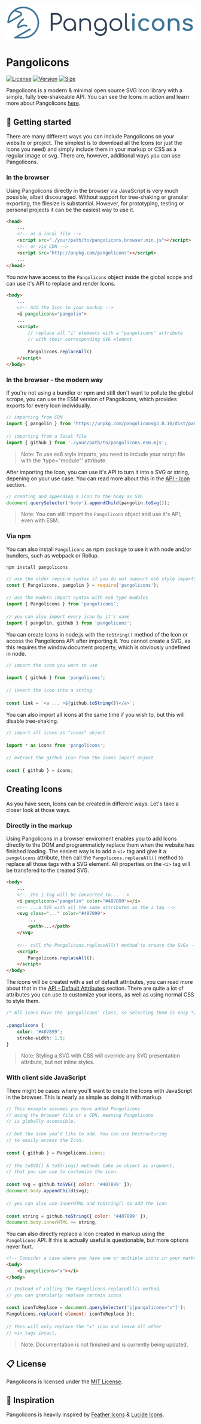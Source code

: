 <!-- @format -->

<p align="center">
    <img src="./pangollogo.png" alt="logo">
</p>

# Pangolicons

[![License](http://img.shields.io/:license-mit-blue.svg?style=flat-square)](http://badges.mit-license.org)
[![Version](https://img.shields.io/badge/version-3.0.3-informational?style=flat-square)](http://badges.mit-license.org)
[![Size](https://img.shields.io/badge/size-71kb-informational?style=flat-square)]("")

Pangolicons is a modern & minimal open source SVG Icon library with a simple, fully tree-shakeable API. You can see the Icons in action and learn more about Pangolicons [here](http://pangolicons.xyz).

## 🚀 Getting started

There are many different ways you can include Pangolicons on your website or project. The simplest is to download all the Icons (or just the Icons you need) and simply include them in your markup or CSS as a regular image or svg. There are, however, additional ways you can use Pangolicons.

### In the browser

Using Pangolicons directly in the browser via JavaScript is very much possible, albeit discouraged. Without support for tree-shaking or granular exporting, the filesize is substantial. However, for prototyping, testing or personal projects it can be the easiest way to use it.

```html
<head>
	...
	<!-- as a local file -->
	<script src="./your/path/to/pangolicons.browser.min.js"></script>
	<!-- or via CDN -->
	<script src="http://unpkg.com/pangolicons"></script>
	...
</head>
```

You now have access to the `Pangolicons` object inside the global scope and can use it's API to replace and render Icons.

```html
<body>
    ...
    <!-- Add the Icon to your markup -->
    <i pangolicons="pangolin">
    ...
    <script>
        // replace all "i" elements with a "pangolicons" attribute
        // with their corresponding SVG element

        Pangolicons.replaceAll()
    </script>
</body>
```

### In the browser - the modern way

If you're not using a bundler or npm and still don't want to pollute the global scrope, you can use the ESM version of Pangolicons, which provides exports for every Icon individually.

```js
// importing from CDN
import { pangolin } from 'https://unpkg.com/pangolicons@3.0.10/dist/pangolicons.esm.mjs';

// importing from a local file
import { github } from './your/path/to/pangolicons.esm.mjs';
```

> Note: To use es6 style imports, you need to include your script file with the 'type="module"' attribute.

After importing the Icon, you can use it's API to turn it into a SVG or string, depening on your use case. You can read more about this in the [API - Icon](#api-icon) section.

```js
// creating and appending a icon to the body as SVG
document.querySelector('body').appendChild(pangolin.toSvg());
```

> Note: You can still import the `Pangolicons` object and use it's API, even with ESM.

### Via npm

You can also install `Pangolicons` as npm package to use it with node and/or bundlers, such as webpack or Rollup.

```bash
npm install pangolicons
```

```js
// use the older require syntax if you do not support es6 style imports
const { Pangolicons, pangolin } = require('pangolicons');

// use the modern import syntax with es6 type modules
import { Pangolicons } from 'pangolicons';

// you can also import every icon by it's name
import { pangolin, github } from 'pangolicons';
```

You can create Icons in node.js with the `toString()` method of the Icon or access the Pangolicons API after importing it. You cannot create a SVG, as this requires the window.document property, which is obviously undefined in node.

```js
// import the icon you want to use

import { github } from 'pangolicons';

// insert the icon into a string

const link = `<a ... >${github.toString()}</a>`;
```

You can also import all icons at the same time if you wish to, but this will disable tree-shaking.

```js
// import all icons as "icons" object

import * as icons from 'pangolicons';

// extract the github icon from the icons import object

const { github } = icons;
```

## Creating Icons

As you have seen, Icons can be created in different ways. Let's take a closer look at those ways.

### Directly in the markup

Using Pangolicons in a browser enviroment enables you to add Icons directly to the DOM and programmaticly replace them when the website has finished loading. The easiest way is to add a `<i>` tag and give it a `pangolicons` attribute, then call the `Pangolicons.replaceAll()` method to replace all those tags with a SVG element. All properties on the `<i>` tag will be transfered to the created SVG.

```html
<body>
	...
	<!-- The i tag will be converted to... -->
	<i pangolicons="pangolin" color="#407899"></i>
	<!-- ...a SVG with all the same attributes as the i tag -->
	<svg class="..." color="#407899">
		...
		<path>...</path>
	</svg>

	<!-- call the Pangolicons.replaceAll() method to create the SVGs -->
	<script>
		Pangolicons.replaceAll();
	</script>
</body>
```

The icons will be created with a set of default attributes, you can read more about that in the [API - Default Attributes]("") section. There are quite a lot of attributes you can use to customize your icons, as well as using normal CSS to style them.

```css
/* All icons have the 'pangolicons' class, so selecting them is easy */

.pangolicons {
	color: '#407899';
	stroke-width: 1.5;
}
```

> Note: Styling a SVG with CSS will override any SVG presentation attribute, but not inline styles.

### With client side JavaScript

There might be cases where you'll want to create the Icons with JavaScript in the browser. This is nearly as simple as doing it with markup.

```js
// This example assumes you have added Pangolicons
// using the browser file or a CDN, meaning Pangolicons
// is globally accessible.

// Get the icon you'd like to add. You can use Destructuring
// to easily access the Icon.

const { github } = Pangolicons.icons;

// the toSVG() & toString() methods take an object as argument,
// that you can use to customize the icon.

const svg = github.toSVG({ color: '#407899' });
document.body.appendChild(svg);

// you can also use innerHTML and toString() to add the icon

const string = github.toString({ color: '#407899' });
document.body.innerHTML += string;
```

You can also directly replace a Icon created in markup using the `Pangolicons` API. If this is actually useful is questionable, but more options never hurt.

```html
<!-- Consider a case where you have one or multiple icons in your markup -->
<body>
	<i pangolicons="x"></i>
</body>
```

```js
// Instead of calling the Pangolicons.replaceAll() method,
// you can granularly replace certain icons

const iconToReplace = document.querySelector('i[pangolicons="x"]');
Pangolicons.replace({ element: iconToReplace });

// this will only replace the "x" icon and leave all other
// <i> tags intact.
```

> Note: Documentation is not finished and is currently being updated.

## 📋 License

Pangolicons is licensed under the [MIT License](https://opensource.org/licenses/MIT).

## 🦄 Inspiration

Pangolicons is heavily inspired by [Feather Icons](https://github.com/feathericons/feather) & [Lucide Icons](https://github.com/lucide-icons/lucide).

